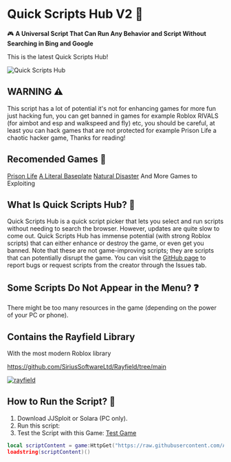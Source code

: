 # Quick Scripts Hub V2 📌

🎮 **A Universal Script That Can Run Any Behavior and Script Without Searching in Bing and Google**

This is the latest Quick Scripts Hub!

![Quick Scripts Hub](https://raw.githubusercontent.com/AndresDev859674/Quick-Scripts-Hub-V2/refs/heads/main/game.png)

## WARNING ⚠️

This script has a lot of potential it's not for enhancing games for more fun just hacking fun, you can get banned in games for example Roblox RIVALS (for aimbot and esp and walkspeed and fly) etc, you should be careful, at least you can hack games that are not protected for example Prison Life a chaotic hacker game, Thanks for reading!

## Recomended Games 🚀

[Prison Life](https://www.roblox.com/es/games/155615604/Prison-Life) [A Literal Baseplate](https://www.roblox.com/es/games/4483381587/a-literal-baseplate) [Natural Disaster](https://www.roblox.com/es/games/189707/Natural-Disaster-Survival) And More Games to Exploiting

## What Is Quick Scripts Hub? 🤔

Quick Scripts Hub is a quick script picker that lets you select and run scripts without needing to search the browser. However, updates are quite slow to come out. Quick Scripts Hub has immense potential (with strong Roblox scripts) that can either enhance or destroy the game, or even get you banned. Note that these are not game-improving scripts; they are scripts that can potentially disrupt the game. You can visit the [GitHub page](https://github.com/AndresDev859674/Quick-Scripts-Hub-V2) to report bugs or request scripts from the creator through the Issues tab.

## Some Scripts Do Not Appear in the Menu? ❓

There might be too many resources in the game (depending on the power of your PC or phone).

## Contains the Rayfield Library

With the most modern Roblox library

https://github.com/SiriusSoftwareLtd/Rayfield/tree/main

[![rayfield](https://user-images.githubusercontent.com/77512805/197843157-3485a6e4-7b18-4372-8277-f3a2e7bd0317.png)](https://sirius.menu/discord)

## How to Run the Script? 🚀

1. Download JJSploit or Solara (PC only).
2. Run this script:
3. Test the Script with this Game: [Test Game](https://www.roblox.com/es/games/4483381587/a-literal-baseplate)

```lua
local scriptContent = game:HttpGet("https://raw.githubusercontent.com/AndresDev859674/Quick-Scripts-Hub-V2/main/main.lua")
loadstring(scriptContent)()

